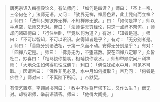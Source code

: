 > 唐宪宗诏入麟德殿论义。有法师问：​「如何是四谛？​」师曰：​「圣上一帝，三帝何在？​」法师无语。又问：​「欲界无禅，禅居色界，此土凭何而立禅？​」师曰：​「法师只知欲界无禅，不知禅界无欲。​」曰：​「如何是禅？​」师以手点空，法师又无对。帝曰：​「法师讲无穷经论，只这一点尚不奈何。​」师却问诸硕德曰：​「行住坐卧，毕竟以何为道？​」有对：​「知者是道。​」师曰：​「不可以智知，不可以识识。安得知者是乎？​」有对：​「无分别者是。​」师曰：​「善能分别诸法相，于第一义而不动。安得无分别是乎？​」有对：​「四禅八定是。​」师曰：​「佛身无为，不堕诸数。安在四禅八定耶？​」众皆杜口。妙喜曰：​「相骂饶你接嘴，相唾饶你泼水。​」师却举顺宗问尸利禅师：​「大地众生如何得见性成佛？​」利曰：​「佛性犹如水中月，可见不可取。​」因谓帝曰：​「佛性非见必见，水中月如何攫取？​」帝乃问：​「何者是佛性？​」师对曰：​「不离陛下所问。​」帝默契。

> 有僧乞置塔，李翱尚书问曰：​「教中不许将尸塔下过，又作么生？​」僧无对。却特诣师，举前语请答。师曰：​「他得大阐提。​」


